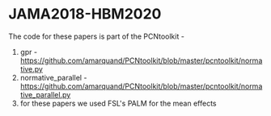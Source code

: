 # JAMA2018-HBM2020
The code for these papers is part of the PCNtoolkit - 

1) gpr - https://github.com/amarquand/PCNtoolkit/blob/master/pcntoolkit/normative.py
2) normative_parallel - https://github.com/amarquand/PCNtoolkit/blob/master/pcntoolkit/normative_parallel.py
3) for these papers we used FSL's PALM for the mean effects

